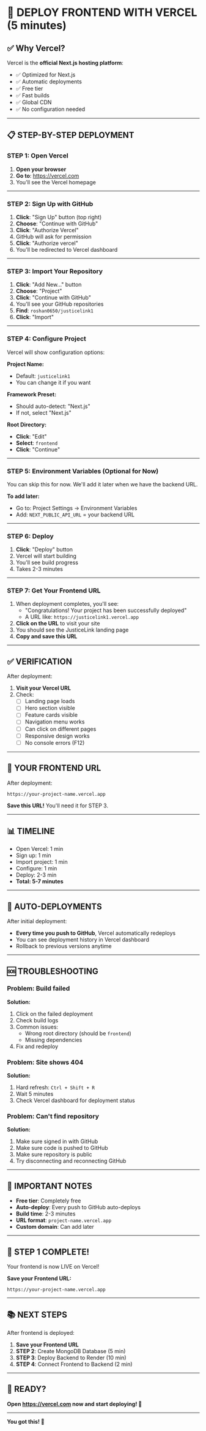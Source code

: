 # 🚀 DEPLOY FRONTEND WITH VERCEL (5 minutes)

## ✅ Why Vercel?

Vercel is the **official Next.js hosting platform**:
- ✅ Optimized for Next.js
- ✅ Automatic deployments
- ✅ Free tier
- ✅ Fast builds
- ✅ Global CDN
- ✅ No configuration needed

---

## 📋 STEP-BY-STEP DEPLOYMENT

### STEP 1: Open Vercel

1. **Open your browser**
2. **Go to**: https://vercel.com
3. You'll see the Vercel homepage

---

### STEP 2: Sign Up with GitHub

1. **Click**: "Sign Up" button (top right)
2. **Choose**: "Continue with GitHub"
3. **Click**: "Authorize Vercel"
4. GitHub will ask for permission
5. **Click**: "Authorize vercel"
6. You'll be redirected to Vercel dashboard

---

### STEP 3: Import Your Repository

1. **Click**: "Add New..." button
2. **Choose**: "Project"
3. **Click**: "Continue with GitHub"
4. You'll see your GitHub repositories
5. **Find**: `roshan0650/justicelink1`
6. **Click**: "Import"

---

### STEP 4: Configure Project

Vercel will show configuration options:

**Project Name:**
- Default: `justicelink1`
- You can change it if you want

**Framework Preset:**
- Should auto-detect: "Next.js"
- If not, select "Next.js"

**Root Directory:**
- **Click**: "Edit"
- **Select**: `frontend`
- **Click**: "Continue"

---

### STEP 5: Environment Variables (Optional for Now)

You can skip this for now. We'll add it later when we have the backend URL.

**To add later:**
- Go to: Project Settings → Environment Variables
- Add: `NEXT_PUBLIC_API_URL` = your backend URL

---

### STEP 6: Deploy

1. **Click**: "Deploy" button
2. Vercel will start building
3. You'll see build progress
4. Takes 2-3 minutes

---

### STEP 7: Get Your Frontend URL

1. When deployment completes, you'll see:
   - "Congratulations! Your project has been successfully deployed"
   - A URL like: `https://justicelink1.vercel.app`
2. **Click on the URL** to visit your site
3. You should see the JusticeLink landing page
4. **Copy and save this URL**

---

## ✅ VERIFICATION

After deployment:

1. **Visit your Vercel URL**
2. Check:
   - [ ] Landing page loads
   - [ ] Hero section visible
   - [ ] Feature cards visible
   - [ ] Navigation menu works
   - [ ] Can click on different pages
   - [ ] Responsive design works
   - [ ] No console errors (F12)

---

## 🎯 YOUR FRONTEND URL

After deployment:
```
https://your-project-name.vercel.app
```

**Save this URL!** You'll need it for STEP 3.

---

## 📊 TIMELINE

- Open Vercel: 1 min
- Sign up: 1 min
- Import project: 1 min
- Configure: 1 min
- Deploy: 2-3 min
- **Total: 5-7 minutes**

---

## 🔄 AUTO-DEPLOYMENTS

After initial deployment:

- **Every time you push to GitHub**, Vercel automatically redeploys
- You can see deployment history in Vercel dashboard
- Rollback to previous versions anytime

---

## 🆘 TROUBLESHOOTING

### Problem: Build failed

**Solution:**
1. Click on the failed deployment
2. Check build logs
3. Common issues:
   - Wrong root directory (should be `frontend`)
   - Missing dependencies
4. Fix and redeploy

### Problem: Site shows 404

**Solution:**
1. Hard refresh: `Ctrl + Shift + R`
2. Wait 5 minutes
3. Check Vercel dashboard for deployment status

### Problem: Can't find repository

**Solution:**
1. Make sure signed in with GitHub
2. Make sure code is pushed to GitHub
3. Make sure repository is public
4. Try disconnecting and reconnecting GitHub

---

## 📝 IMPORTANT NOTES

- **Free tier**: Completely free
- **Auto-deploy**: Every push to GitHub auto-deploys
- **Build time**: 2-3 minutes
- **URL format**: `project-name.vercel.app`
- **Custom domain**: Can add later

---

## 🎉 STEP 1 COMPLETE!

Your frontend is now LIVE on Vercel!

**Save your Frontend URL:**
```
https://your-project-name.vercel.app
```

---

## 📚 NEXT STEPS

After frontend is deployed:

1. **Save your Frontend URL**
2. **STEP 2**: Create MongoDB Database (5 min)
3. **STEP 3**: Deploy Backend to Render (10 min)
4. **STEP 4**: Connect Frontend to Backend (2 min)

---

## 🚀 READY?

**Open https://vercel.com now and start deploying! 🎉**

---

**You got this! 💪**

